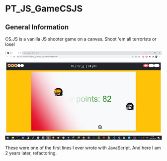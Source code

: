# PT_JS_GameCSJS

## General Information

CS.JS is a vanilla JS shooter game on a canvas. Shoot 'em all terrorists or lose!

![cover](res/images/cover.jpg)

These were one of the first lines I ever wrote with JavaScript. And here I am 2 years later, refactoring.

